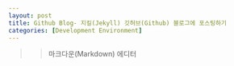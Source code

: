 ```yaml
---
layout: post
title: Github Blog- 지킬(Jekyll) 깃허브(Github) 블로그에 포스팅하기 
categories: [Development Environment]
---
```


>> 마크다운(Markdown) 에디터
